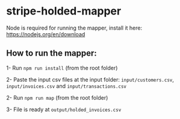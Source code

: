 # stripe-holded-mapper

Node is required for running the mapper, install it here:
https://nodejs.org/en/download

## How to run the mapper:

1- Run `npm run install` (from the root folder)

2- Paste the input csv files at the input folder: `input/customers.csv`, `input/invoices.csv` and `input/transactions.csv`

2- Run `npm run map` (from the root folder)

3- File is ready at `output/holded_invoices.csv`

